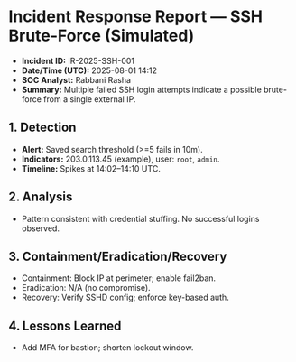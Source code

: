 # Incident Response Report — SSH Brute-Force (Simulated)

- **Incident ID:** IR-2025-SSH-001
- **Date/Time (UTC):** 2025-08-01 14:12
- **SOC Analyst:** Rabbani Rasha
- **Summary:** Multiple failed SSH login attempts indicate a possible brute-force from a single external IP.

## 1. Detection
- **Alert:** Saved search threshold (>=5 fails in 10m).
- **Indicators:** 203.0.113.45 (example), user: `root`, `admin`.
- **Timeline:** Spikes at 14:02–14:10 UTC.

## 2. Analysis
- Pattern consistent with credential stuffing. No successful logins observed.

## 3. Containment/Eradication/Recovery
- Containment: Block IP at perimeter; enable fail2ban.
- Eradication: N/A (no compromise).
- Recovery: Verify SSHD config; enforce key-based auth.

## 4. Lessons Learned
- Add MFA for bastion; shorten lockout window.
